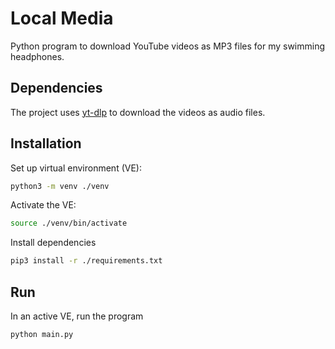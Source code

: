 # Local Media

Python program to download YouTube videos as MP3 files for my swimming headphones.

## Dependencies

The project uses [yt-dlp](https://github.com/yt-dlp/yt-dlp) to download the videos as audio files.

## Installation

Set up virtual environment (VE):

```bash
python3 -m venv ./venv
```

Activate the VE:

```bash
source ./venv/bin/activate
```

Install dependencies

```bash
pip3 install -r ./requirements.txt
```

## Run

In an active VE, run the program

```bash
python main.py
```
